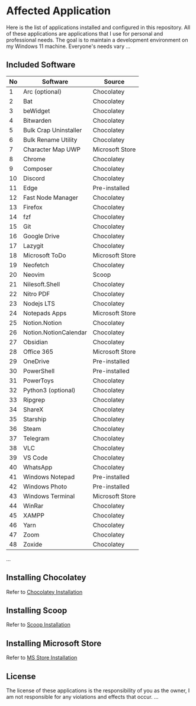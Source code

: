# Affected Application

Here is the list of applications installed and configured in this repository. All of these applications are applications that I use for personal and professional needs. The goal is to maintain a development environment on my Windows 11 machine. Everyone's needs vary
...

## Included Software

| No | Software                   | Source          |
|----|----------------------------|-----------------|
| 1  | Arc (optional)             | Chocolatey      |
| 2  | Bat                        | Chocolatey      |
| 3  | beWidget                   | Chocolatey      |
| 4  | Bitwarden                  | Chocolatey      |
| 5  | Bulk Crap Uninstaller      | Chocolatey      |
| 6  | Bulk Rename Utility        | Chocolatey      |
| 7  | Character Map UWP          | Microsoft Store |
| 8  | Chrome                     | Chocolatey      |
| 9  | Composer                   | Chocolatey      |
| 10 | Discord                    | Chocolatey      |
| 11 | Edge                       | Pre-installed   |
| 12 | Fast Node Manager          | Chocolatey      |
| 13 | Firefox                    | Chocolatey      |
| 14 | fzf                        | Chocolatey      |
| 15 | Git                        | Chocolatey      |
| 16 | Google Drive               | Chocolatey      |
| 17 | Lazygit                    | Chocolatey      |
| 18 | Microsoft ToDo             | Microsoft Store |
| 19 | Neofetch                   | Chocolatey      |
| 20 | Neovim                     | Scoop           |
| 21 | Nilesoft.Shell             | Chocolatey      |
| 22 | Nitro PDF                  | Chocolatey      |
| 23 | Nodejs LTS                 | Chocolatey      |
| 24 | Notepads Apps              | Microsoft Store |
| 25 | Notion.Notion              | Chocolatey      |
| 26 | Notion.NotionCalendar      | Chocolatey      |
| 27 | Obsidian                   | Chocolatey      |
| 28 | Office 365                 | Microsoft Store |
| 29 | OneDrive                   | Pre-installed   |
| 30 | PowerShell                 | Pre-installed   |
| 31 | PowerToys                  | Chocolatey      |
| 32 | Python3 (optional)         | Chocolatey      |
| 33 | Ripgrep                    | Chocolatey      |
| 34 | ShareX                     | Chocolatey      |
| 35 | Starship                   | Chocolatey      |
| 36 | Steam                      | Chocolatey      |
| 37 | Telegram                   | Chocolatey      |
| 38 | VLC                        | Chocolatey      |
| 39 | VS Code                    | Chocolatey      |
| 40 | WhatsApp                   | Chocolatey      |
| 41 | Windows Notepad            | Pre-installed   |
| 42 | Windows Photo              | Pre-installed   |
| 43 | Windows Terminal           | Microsoft Store |
| 44 | WinRar                     | Chocolatey      |
| 45 | XAMPP                      | Chocolatey      |
| 46 | Yarn                       | Chocolatey      |
| 47 | Zoom                       | Chocolatey      |
| 48 | Zoxide                     | Chocolatey      |

...

## Installing Chocolatey

Refer to [Chocolatey Installation](README.md\#3-chocolatey-installation)

## Installing Scoop

Refer to [Scoop Installation](README.md\#4-installing-scoop)

## Installing Microsoft Store

Refer to [MS Store Installation](README.md\#5-installing-app-via-microsoft-store)

## License

The license of these applications is the responsibility of you as the owner, I am not responsible for any violations and effects that occur.
...
